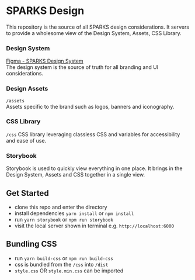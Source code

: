 # SPARKS Design

This repository is the source of all SPARKS design considerations. It servers to provide a wholesome view of the Design System, Assets, CSS Library.

### Design System
[Figma - SPARKS Design System](https://www.figma.com/file/bKI0SvJirPHvOLEnuEcSmt/SPARKS-Design-System?node-id=0%3A1&t=K5EdEqOtl7PEyWR8-1)  
The design system is the source of truth for all branding and UI considerations. 


### Design Assets
`/assets`  
Assets specific to the brand such as logos, banners and iconography. 

### CSS Library
`/css`
CSS library leveraging classless CSS and variables for accessibility and ease of use.

### Storybook
Storybook is used to quickly view everything in one place. It brings in the Design System, Assets and CSS together in a single view. 

## Get Started
- clone this repo and enter the directory
- install dependencies `yarn install` or `npm install`
- run `yarn storybook` or `npm run storybook` 
- visit the local server shown in terminal e.g. `http://localhost:6000`

## Bundling CSS
- run `yarn build-css` or `npm run build-css`
- css is bundled from the `/css` into `/dist`
- `style.css` OR `style.min.css` can be imported
